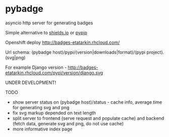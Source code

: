 # pybadge
asyncio http server for generating badges

Simple alternative to [shields.io](http://shields.io/) or [pypip](https://pypip.in/)

Openshift deploy http://badges-etatarkin.rhcloud.com/

Url schema: (pybadge host)/pypi/(version|downloads|format)/(pypi project).(svg|png)

For example Django version - http://badges-etatarkin.rhcloud.com/pypi/version/django.svg

UNDER DEVELOPMENT!

TODO

* show server status on (pybadge host)/status - cache info, average time for generating svg and png
* fix svg markup depended on text length
* split server to frontend (serve request and populate cache) and backend (fetch data, generate svg and png, do not use cache)
* more informative index page
